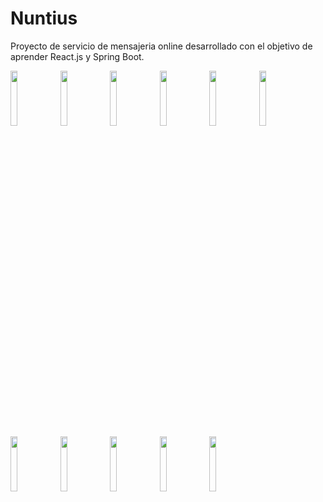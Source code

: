 # Nuntius
Proyecto de servicio de mensajeria online desarrollado con el objetivo de aprender React.js y Spring Boot.


<img src="https://user-images.githubusercontent.com/37419225/94855677-3f671580-0405-11eb-8f6f-f60afbd6e9cc.png" width="15%"></img> 
<img src="https://user-images.githubusercontent.com/37419225/94855591-26f6fb00-0405-11eb-9e28-17286a1ae8b7.png" width="15%"></img> 
<img src="https://user-images.githubusercontent.com/37419225/94855595-28282800-0405-11eb-9905-4aa59d64c166.png" width="15%"></img> 
<img src="https://user-images.githubusercontent.com/37419225/94855611-2c544580-0405-11eb-85dd-c400e3ae5917.png" width="15%"></img> 
<img src="https://user-images.githubusercontent.com/37419225/94855622-2f4f3600-0405-11eb-88a4-b41fcce46eba.png" width="15%"></img> 
<img src="https://user-images.githubusercontent.com/37419225/94855633-31b19000-0405-11eb-979d-925ff7a7afd5.png" width="15%"></img> 
<img src="https://user-images.githubusercontent.com/37419225/94855919-9ff65280-0405-11eb-963a-03263394a052.png" width="15%"></img> 
<img src="https://user-images.githubusercontent.com/37419225/94855642-337b5380-0405-11eb-9508-0e54434b15c2.png" width="15%"></img> 
<img src="https://user-images.githubusercontent.com/37419225/94855654-370eda80-0405-11eb-9e6b-854567eb47bf.png" width="15%"></img> 
<img src="https://user-images.githubusercontent.com/37419225/94855663-39713480-0405-11eb-9291-1500d89f9593.png" width="15%"></img> 
<img src="https://user-images.githubusercontent.com/37419225/94855665-3bd38e80-0405-11eb-9e33-d02d0fe82e0b.png" width="15%"></img> 
